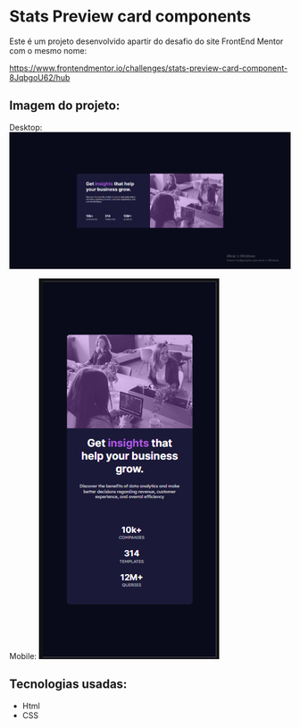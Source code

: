 # Stats Preview card components
Este é um projeto desenvolvido apartir do desafio do site FrontEnd Mentor com o mesmo nome:

https://www.frontendmentor.io/challenges/stats-preview-card-component-8JqbgoU62/hub

## Imagem do projeto:
Desktop:
<img src='src/design/Design-desktop.png'>

Mobile:
<img src='src/design/Design-mobile.png'>

## Tecnologias usadas:
- Html
- CSS